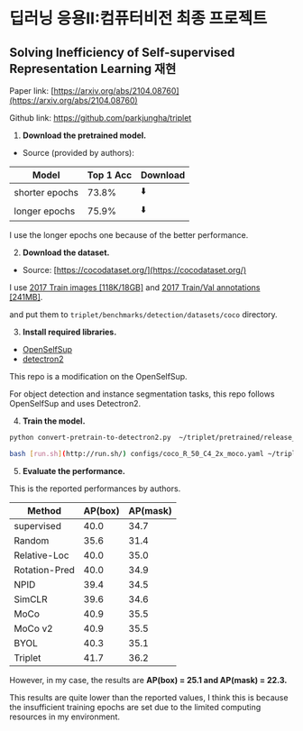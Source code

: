 # **딥러닝 응용II:컴퓨터비전 최종 프로젝트**



## Solving Inefficiency of Self-supervised Representation Learning 재현

Paper link: [https://arxiv.org/abs/2104.08760](https://arxiv.org/abs/2104.08760)

Github link: https://github.com/parkjungha/triplet




1. **Download the pretrained model.** 
- Source (provided by authors):

| Model | Top 1 Acc | Download |
| --- | --- | --- |
| shorter epochs | 73.8% | ⬇️ |
| longer epochs | 75.9% | ⬇️ |

I use the longer epochs one because of the better performance.




2. **Download the dataset.**
- Source: [https://cocodataset.org/](https://cocodataset.org/)

I use [2017 Train images [118K/18GB]](http://images.cocodataset.org/zips/train2017.zip) and [2017 Train/Val annotations [241MB]](http://images.cocodataset.org/annotations/annotations_trainval2017.zip).

and put them to `triplet/benchmarks/detection/datasets/coco` directory.





3. **Install required libraries.** 
- [OpenSelfSup](https://github.com/open-mmlab/OpenSelfSup)
- [detectron2](https://github.com/facebookresearch/detectron2)

This repo is a modification on the OpenSelfSup.

For object detection and instance segmentation tasks, this repo follows OpenSelfSup and uses Detectron2.




4. **Train the model.** 

```bash
python convert-pretrain-to-detectron2.py  ~/triplet/pretrained/release_ep940.pth  ~/triplet/pretrained/output_detection_ep940.pkl

bash [run.sh](http://run.sh/) configs/coco_R_50_C4_2x_moco.yaml ~/triplet/pretrained/output_detection_ep940.pkl
```




5. **Evaluate the performance.** 

This is the reported performances by authors.

| Method | AP(box) | AP(mask) |
| --- | --- | --- |
| supervised | 40.0 | 34.7 |
| Random | 35.6 | 31.4 |
| Relative-Loc | 40.0 | 35.0 |
| Rotation-Pred | 40.0 | 34.9 |
| NPID | 39.4 | 34.5 |
| SimCLR | 39.6 | 34.6 |
| MoCo | 40.9 | 35.5 |
| MoCo v2 | 40.9 | 35.5 |
| BYOL | 40.3 | 35.1 |
| Triplet | 41.7 | 36.2 |

However, in my case, the results are **AP(box) = 25.1 and AP(mask) = 22.3.**

This results are quite lower than the reported values, I think this is because the insufficient training epochs are set due to the limited computing resources in my environment.
